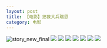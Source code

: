 ```yaml
---
layout: post
title: 【电影】拯救大兵瑞恩
category: 电影
---
```

![story_new_final](http://rh8cub8wq.hd-bkt.clouddn.com/img/story_new_final_0322.png)
![](http://rh8dao9dj.hd-bkt.clouddn.com/img/save-ryan-220531-7.jpg)
![](http://rh8dao9dj.hd-bkt.clouddn.com/img/save-ryan-220531-5.jpg)
![](http://rh8dao9dj.hd-bkt.clouddn.com/img/save-ryan-220531-6.jpg)
![](http://rh8dao9dj.hd-bkt.clouddn.com/img/save-ryan-220531-4.jpg)
![](http://rh8dao9dj.hd-bkt.clouddn.com/img/save-ryan-220531-3.jpg)
![](http://rh8dao9dj.hd-bkt.clouddn.com/img/save-ryan-220531-1.jpg)
![](http://rh8dao9dj.hd-bkt.clouddn.com/img/save-ryan-220531-2.jpg)
